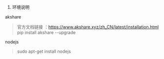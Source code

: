 1. 环境说明

akshare
> 官方文档链接 ：https://www.akshare.xyz/zh_CN/latest/installation.html
> pip install akshare  --upgrade

nodejs
> sudo apt-get install nodejs
